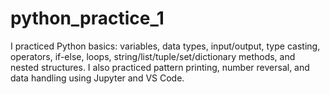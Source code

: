 # python_practice_1
I practiced Python basics: variables, data types, input/output, type casting, operators, if-else, loops, string/list/tuple/set/dictionary methods, and nested structures. I also practiced pattern printing, number reversal, and data handling using Jupyter and VS Code.
